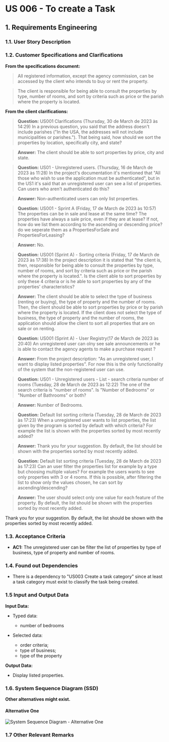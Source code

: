 # US 006 - To create a Task 

## 1. Requirements Engineering


### 1.1. User Story Description





### 1.2. Customer Specifications and Clarifications 


**From the specifications document:**

> All registered information, except the agency commission, can be accessed by the client who intends to buy or rent the property.

> The client is responsible for being able to consult the properties by type, number of rooms, and sort by criteria such as price or the parish where the property is located.



**From the client clarifications:**


> **Question:** US001 Clarifications (Thursday, 30 de March de 2023 às 14:29)
In a previous question, you said that the address doesn't include parishes ("In the USA, the addresses will not include municipalities or parishes."). That being said, how should we sort the properties by location, specifically city, and state?

> **Answer:** The client should be able to sort properties by price, city and state.



> **Question:** US01 - Unregistered users. (Thursday, 16 de March de 2023 às 11:28)
> In the project's documentation it's mentioned that "All those who wish to use the application must be authenticated", but in the US1 it's said that an unregistered user can see a list of properties. Can users who aren't authenticated do this?

> **Answer:** Non-authenticated users can only list properties.
 


> **Question:** US001 - Sprint A (Friday, 17 de March de 2023 às 10:57)
>The properties can be in sale and lease at the same time? The properties have always a sale price, even if they are at lease? If not, how do we list them according to the ascending or descending price? do we seperate them as a PropertiesForSale and PropertiesForLeasing?

> **Answer:** No.



> **Question:** US001 (Sprint A) - Sorting criteria (Friday, 17 de March de 2023 às 17:38)
>In the project description it is stated that "the client is, then, responsible for being able to consult the properties by type, number of rooms, and sort by criteria such as price or the parish where the property is located.". Is the client able to sort properties by only these 4 criteria or is he able to sort properties by any of the properties' characteristics?

> **Answer:** The client should be able to select the type of business (renting or buying), the type of property and the number of rooms. Then, the client should be able to sort properties by price or by parish where the property is located.
If the client does not select the type of business, the type of property and the number of rooms, the application should allow the client to sort all properties that are on sale or on renting.



> **Question:** US001 (Sprint A) - User Registry(17 de March de 2023 às 20:40)
>An unregistered user can olny see sale announcements or he is able to contact the agency agents to make a purchase request ?

> **Answer:** From the project description: "As an unregistered user, I want to display listed properties". For now this is the only functionality of the system that the non-registered user can use.


> **Question:** US01 - Unregistered users - List - search criteria number of rooms (Tuesday, 28 de March de 2023 às 12:22) 
> The one of the search criteria is "number of rooms". Is "Number of Bedrooms" or "Number of Bathrooms" or both?

> **Answer:** Number of Bedrooms.



> **Question:** Default list sorting criteria (Tuesday, 28 de March de 2023 às 17:23)
> When a unregistered user wants to list properties, the list given by the program is sorted by default with which criteria? For example the list is shown with the properties sorted by most recently added?

> **Answer:** Thank you for your suggestion. By default, the list should be shown with the properties sorted by most recently added.



> **Question:** Default list sorting criteria (Tuesday, 28 de March de 2023 às 17:23)
> Can an user filter the properties list for example by a type but choosing multiple values? For example the users wants to see only properties with 3 or 4 rooms. If this is possible, after filtering the list to show only the values chosen, he can sort by ascending/descending?

> **Answer:** The user should select only one value for each feature of the property. By default, the list should be shown with the properties sorted by most recently added.


Thank you for your suggestion. By default, the list should be shown with the properties sorted by most recently added.

### 1.3. Acceptance Criteria


* **AC1:** The unregistered user can be filter the list of properties by type of business, type of property and number of rooms.


### 1.4. Found out Dependencies


* There is a dependency to "US003 Create a task category" since at least a task category must exist to classify the task being created.


### 1.5 Input and Output Data


**Input Data:**

* Typed data:
	* number of bedrooms
	
* Selected data:
	* order criteria;
    * type of business;
    * type of the property


**Output Data:**

* Display listed properties.

### 1.6. System Sequence Diagram (SSD)

**Other alternatives might exist.**

#### Alternative One

![System Sequence Diagram - Alternative One](svg/us001-system-sequence-diagram-alternative-one-System_Sequence_Diagram__SSD____Alternative_One.svg)


### 1.7 Other Relevant Remarks

